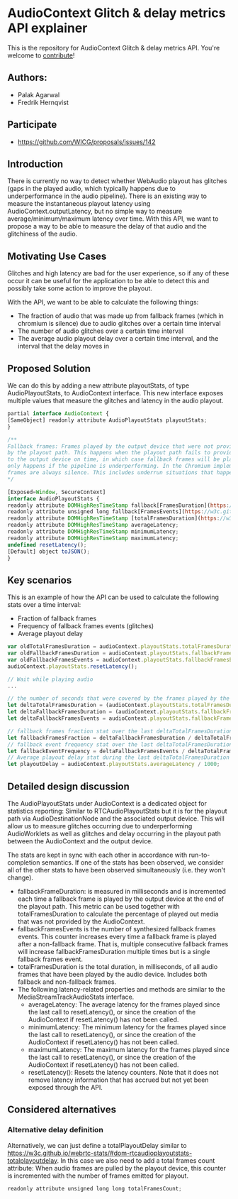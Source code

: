 # AudioContext Glitch & delay metrics API explainer

This is the repository for AudioContext Glitch & delay metrics API. You're welcome to
[contribute](CONTRIBUTING.md)!

## Authors:

- Palak Agarwal
- Fredrik Hernqvist

## Participate
- https://github.com/WICG/proposals/issues/142

## Introduction

There is currently no way to detect whether WebAudio playout has glitches (gaps in the played audio, which typically happens due to underperformance in the audio pipeline). There is an existing way to measure the instantaneous playout latency using AudioContext.outputLatency, but no simple way to measure average/minimum/maximum latency over time. With this API, we want to propose a way to be able to measure the delay of that audio and the glitchiness of the audio.


## Motivating Use Cases

Glitches and high latency are bad for the user experience, so if any of these occur it can be useful for the application to be able to detect this and possibly take some action to improve the playout.

With the API, we want to be able to calculate the following things:

- The fraction of audio that was made up from fallback frames (which in chromium is silence) due to audio glitches over a certain time interval
- The number of audio glitches over a certain time interval
- The average audio playout delay over a certain time interval, and the interval that the delay moves in

## Proposed Solution

We can do this by adding a new attribute playoutStats, of type AudioPlayoutStats, to AudioContext interface. This new interface exposes multiple values that measure the glitches and latency in the audio playout.


```js
partial interface AudioContext {
[SameObject] readonly attribute AudioPlayoutStats playoutStats;
}

/**
Fallback frames: Frames played by the output device that were not provided
by the playout path. This happens when the playout path fails to provide audio frames
to the output device on time, in which case fallback frames will be played. This typically
only happens if the pipeline is underperforming. In the Chromium implementation, fallback
frames are always silence. This includes underrun situations that happen for reasons unrelated to WebAudio/AudioWorklets.
*/

[Exposed=Window, SecureContext]
interface AudioPlayoutStats {
readonly attribute DOMHighResTimeStamp fallback[FramesDuration](https://w3c.github.io/webrtc-stats/#dom-rtcaudioplayoutstats-synthesizedsamplesduration)
readonly attribute unsigned long fallback[FramesEvents](https://w3c.github.io/webrtc-stats/#dom-rtcaudioplayoutstats-synthesizedsamplesevents)
readonly attribute DOMHighResTimeStamp [totalFramesDuration](https://w3c.github.io/webrtc-stats/#dom-rtcaudioplayoutstats-totalsamplesduration) 
readonly attribute DOMHighResTimeStamp averageLatency;
readonly attribute DOMHighResTimeStamp minimumLatency;
readonly attribute DOMHighResTimeStamp maximumLatency;
undefined resetLatency();
[Default] object toJSON();
}

```


## Key scenarios

This is an example of how the API can be used to calculate the following stats over a time interval:
- Fraction of fallback frames
- Frequency of fallback frames events (glitches)
- Average playout delay

```js
var oldTotalFramesDuration = audioContext.playoutStats.totalFramesDuration;
var oldFallbackFramesDuration = audioContext.playoutStats.fallbackFramesDuration;
var oldFallbackFramesEvents = audioContext.playoutStats.fallbackFramesEvents;
audioContext.playoutStats.resetLatency();

// Wait while playing audio
...

// the number of seconds that were covered by the frames played by the output device between the two executions.
let deltaTotalFramesDuration = (audioContext.playoutStats.totalFramesDuration - oldTotalFramesDuration) / 1000;
let deltaFallbackFramesDuration = (audioContext.playoutStats.fallbackFramesDuration - oldFallbackFramesDuration) / 1000;
let deltaFallbackFramesEvents = audioContext.playoutStats.fallbackFramesEvents - oldFallbackFramesEvents;

// fallback frames fraction stat over the last deltaTotalFramesDuration seconds
let fallbackFramesFraction = deltaFallbackFramesDuration / deltaTotalFramesDuration;
// fallback event frequency stat over the last deltaTotalFramesDuration seconds
let fallbackEventFrequency = deltaFallbackFramesEvents / deltaTotalFramesDuration;
// Average playout delay stat during the last deltaTotalFramesDuration seconds
let playoutDelay = audioContext.playoutStats.averageLatency / 1000;
```

## Detailed design discussion

The AudioPlayoutStats under AudioContext is a dedicated object for statistics reporting: Similar to RTCAudioPlayoutStats but it is for the playout path via AudioDestinationNode and the associated output device. This will allow us to measure glitches occurring due to underperforming AudioWorklets as well as glitches and delay occurring in the playout path between the AudioContext and the output device.

The stats are kept in sync with each other in accordance with run-to-completion semantics. If one of the stats has been observed, we consider all of the other stats to have been observed simultaneously (i.e. they won't change). 

- fallbackFrameDuration: is measured in milliseconds and is incremented each time a fallback frame is played by the output device at the end of the playout path. This metric can be used together with totalFramesDuration to calculate the percentage of played out media that was not provided by the AudioContext.
- fallbackFramesEvents is the number of synthesized fallback frames events. This counter increases every time a fallback frame is played after a non-fallback frame. That is, multiple consecutive fallback frames will increase fallbackFramesDuration multiple times but is a single fallback frames event.
- totalFramesDuration is the total duration, in milliseconds, of all audio frames that have been played by the audio device. Includes both fallback and non-fallback frames.
- The following latency-related properties and methods are similar to the MediaStreamTrackAudioStats interface.
    - averageLatency: The average latency for the frames played since the last call to resetLatency(), or since the creation of the AudioContext if resetLatency() has not been called.
    - minimumLatency: The minimum latency for the frames played since the last call to resetLatency(), or since the creation of the AudioContext if resetLatency() has not been called.
    - maximumLatency: The maximum latency for the frames played since the last call to resetLatency(), or since the creation of the AudioContext if resetLatency() has not been called.
    - resetLatency(): Resets the latency counters. Note that it does not remove latency information that has accrued but not yet been exposed through the API.


## Considered alternatives

### Alternative delay definition

Alternatively, we can just define a totalPlayoutDelay similar to https://w3c.github.io/webrtc-stats/#dom-rtcaudioplayoutstats-totalplayoutdelay. 
In this case we also need to add a total frames count attribute: When audio frames are pulled by the playout device, this counter is incremented with the number of frames emitted for playout.
```js
readonly attribute unsigned long long totalFramesCount; 
```
